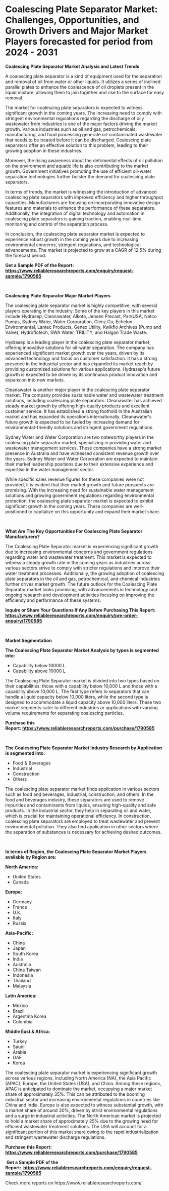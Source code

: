 <p><h1>Coalescing Plate Separator Market: Challenges, Opportunities, and Growth Drivers and Major Market Players forecasted for period from 2024 - 2031</h1></p><p><strong>Coalescing Plate Separator Market Analysis and Latest Trends</strong></p>
<p><p>A coalescing plate separator is a kind of equipment used for the separation and removal of oil from water or other liquids. It utilizes a series of inclined parallel plates to enhance the coalescence of oil droplets present in the liquid mixture, allowing them to join together and rise to the surface for easy removal.</p><p>The market for coalescing plate separators is expected to witness significant growth in the coming years. The increasing need to comply with stringent environmental regulations regarding the discharge of oily wastewater from industries is one of the major factors driving the market growth. Various industries such as oil and gas, petrochemicals, manufacturing, and food processing generate oil-contaminated wastewater that needs to be treated before it can be discharged. Coalescing plate separators offer an effective solution to this problem, leading to their growing adoption in these industries.</p><p>Moreover, the rising awareness about the detrimental effects of oil pollution on the environment and aquatic life is also contributing to the market growth. Government initiatives promoting the use of efficient oil-water separation technologies further bolster the demand for coalescing plate separators.</p><p>In terms of trends, the market is witnessing the introduction of advanced coalescing plate separators with improved efficiency and higher throughput capacities. Manufacturers are focusing on incorporating innovative design features and materials to enhance the performance of these separators. Additionally, the integration of digital technology and automation in coalescing plate separators is gaining traction, enabling real-time monitoring and control of the separation process.</p><p>In conclusion, the coalescing plate separator market is expected to experience robust growth in the coming years due to increasing environmental concerns, stringent regulations, and technological advancements. The market is projected to grow at a CAGR of 12.5% during the forecast period.</p></p>
<p><strong>Get a Sample PDF of the Report:&nbsp; <a href="https://www.reliableresearchreports.com/enquiry/request-sample/1790585">https://www.reliableresearchreports.com/enquiry/request-sample/1790585</a></strong></p>
<p>&nbsp;</p>
<p><strong>Coalescing Plate Separator Major Market Players</strong></p>
<p><p>The coalescing plate separator market is highly competitive, with several players operating in the industry. Some of the key players in this market include Hydrasep, Cleanawater, Alkota, Jensen Precast, ParkUSA, Netco Pumps, Sydney Water, Water Corporation, Clenz.Co, Echelon Environmental, Lantec Products, Genex Utility, Kwikflo Archives (Pump and Valve), Hydroflotech, SWA Water, TRILITY, and Halgan Trade Waste.</p><p>Hydrasep is a leading player in the coalescing plate separator market, offering innovative solutions for oil-water separation. The company has experienced significant market growth over the years, driven by its advanced technology and focus on customer satisfaction. It has a strong presence in the industrial sector and has expanded its market reach by providing customized solutions for various applications. Hydrasep's future growth is expected to be driven by its continuous product innovation and expansion into new markets.</p><p>Cleanawater is another major player in the coalescing plate separator market. The company provides sustainable water and wastewater treatment solutions, including coalescing plate separators. Cleanawater has achieved steady market growth by offering high-quality products and excellent customer service. It has established a strong foothold in the Australian market and has expanded its operations internationally. Cleanawater's future growth is expected to be fueled by increasing demand for environmental-friendly solutions and stringent government regulations.</p><p>Sydney Water and Water Corporation are two noteworthy players in the coalescing plate separator market, specializing in providing water and wastewater management services. These companies have a strong market presence in Australia and have witnessed consistent revenue growth over the years. Sydney Water and Water Corporation are expected to maintain their market leadership positions due to their extensive experience and expertise in the water management sector.</p><p>While specific sales revenue figures for these companies were not provided, it is evident that their market growth and future prospects are promising. With the increasing need for sustainable water management solutions and growing government regulations regarding environmental protection, the coalescing plate separator market is expected to exhibit significant growth in the coming years. These companies are well-positioned to capitalize on this opportunity and expand their market share.</p></p>
<p>&nbsp;</p>
<p><strong>What Are The Key Opportunities For Coalescing Plate Separator Manufacturers?</strong></p>
<p><p>The Coalescing Plate Separator market is experiencing significant growth due to increasing environmental concerns and government regulations regarding water and wastewater treatment. This market is expected to witness a steady growth rate in the coming years as industries across various sectors strive to comply with stricter regulations and improve their water treatment processes. Additionally, the growing adoption of coalescing plate separators in the oil and gas, petrochemical, and chemical industries further drives market growth. The future outlook for the Coalescing Plate Separator market looks promising, with advancements in technology and ongoing research and development activities focusing on improving the efficiency and performance of these systems.</p></p>
<p><strong>Inquire or Share Your Questions If Any Before Purchasing This Report: <a href="https://www.reliableresearchreports.com/enquiry/pre-order-enquiry/1790585">https://www.reliableresearchreports.com/enquiry/pre-order-enquiry/1790585</a></strong></p>
<p>&nbsp;</p>
<p><strong>Market Segmentation</strong></p>
<p><strong>The Coalescing Plate Separator Market Analysis by types is segmented into:</strong></p>
<p><ul><li>Capability below 10000 L</li><li>Capability above 10000 L</li></ul></p>
<p><p>The Coalescing Plate Separator market is divided into two types based on their capabilities: those with a capability below 10,000 L and those with a capability above 10,000 L. The first type refers to separators that can handle a liquid capacity below 10,000 liters, while the second type is designed to accommodate a liquid capacity above 10,000 liters. These two market segments cater to different industries or applications with varying volume requirements for separating coalescing particles.</p></p>
<p><strong>Purchase this Report:&nbsp;<a href="https://www.reliableresearchreports.com/purchase/1790585">https://www.reliableresearchreports.com/purchase/1790585</a></strong></p>
<p>&nbsp;</p>
<p><strong>The Coalescing Plate Separator Market Industry Research by Application is segmented into:</strong></p>
<p><ul><li>Food & Beverages</li><li>Industrial</li><li>Construction</li><li>Others</li></ul></p>
<p><p>The coalescing plate separator market finds application in various sectors such as food and beverages, industrial, construction, and others. In the food and beverages industry, these separators are used to remove impurities and contaminants from liquids, ensuring high-quality and safe products. In the industrial sector, they help in separating oil and water, which is crucial for maintaining operational efficiency. In construction, coalescing plate separators are employed to treat wastewater and prevent environmental pollution. They also find application in other sectors where the separation of substances is necessary for achieving desired outcomes.</p></p>
<p>&nbsp;</p>
<p><strong>In terms of Region, the Coalescing Plate Separator Market Players available by Region are:</strong></p>
<p>
    <p> <strong> North America: </strong>
        <ul>
            <li>United States</li>
            <li>Canada</li>
        </ul>
        </p> 
    <p> <strong> Europe: </strong>
        <ul>
            <li>Germany</li>
            <li>France</li>
            <li>U.K.</li>
            <li>Italy</li>
            <li>Russia</li>
        </ul>
        </p> 
    <p> <strong> Asia-Pacific: </strong>
        <ul>
            <li>China</li>
            <li>Japan</li>
            <li>South Korea</li>
            <li>India</li>
            <li>Australia</li>
            <li>China Taiwan</li>
            <li>Indonesia</li>
            <li>Thailand</li>
            <li>Malaysia</li>
        </ul>
        </p> 
    <p> <strong> Latin America: </strong>
        <ul>
            <li>Mexico</li>
            <li>Brazil</li>
            <li>Argentina Korea</li>
            <li>Colombia</li>
        </ul>
        </p> 
    <p> <strong> Middle East & Africa: </strong>
        <ul>
            <li>Turkey</li>
            <li>Saudi</li>
            <li>Arabia</li>
            <li>UAE</li>
            <li>Korea</li>
        </ul>
    </p>
    </p>
<p><p>The coalescing plate separator market is experiencing significant growth across various regions, including North America (NA), the Asia Pacific (APAC), Europe, the United States (USA), and China. Among these regions, APAC is anticipated to dominate the market, occupying a major market share of approximately 35%. This can be attributed to the booming industrial sector and increasing environmental regulations in countries like China and India. Europe is also expected to witness substantial growth, with a market share of around 30%, driven by strict environmental regulations and a surge in industrial activities. The North American market is projected to hold a market share of approximately 25% due to the growing need for efficient wastewater treatment solutions. The USA will account for a significant portion of this market share owing to the rapid industrialization and stringent wastewater discharge regulations.</p></p>
<p><strong>Purchase this Report: <a href="https://www.reliableresearchreports.com/purchase/1790585">https://www.reliableresearchreports.com/purchase/1790585</a></strong></p>
<p>&nbsp;<strong>Get a Sample PDF of the Report:&nbsp;&nbsp;<a href="https://www.reliableresearchreports.com/enquiry/request-sample/1790585">https://www.reliableresearchreports.com/enquiry/request-sample/1790585</a></strong></p>
<p><strong></strong></p>
<p>Check more reports on https://www.reliableresearchreports.com/</p>